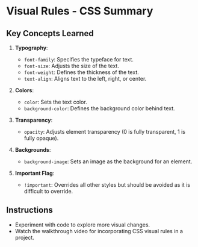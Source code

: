 # Visual Rules - CSS Summary

## Key Concepts Learned
1. **Typography**:
   - `font-family`: Specifies the typeface for text.
   - `font-size`: Adjusts the size of the text.
   - `font-weight`: Defines the thickness of the text.
   - `text-align`: Aligns text to the left, right, or center.

2. **Colors**:
   - `color`: Sets the text color.
   - `background-color`: Defines the background color behind text.

3. **Transparency**:
   - `opacity`: Adjusts element transparency (0 is fully transparent, 1 is fully opaque).

4. **Backgrounds**:
   - `background-image`: Sets an image as the background for an element.

5. **Important Flag**:
   - `!important`: Overrides all other styles but should be avoided as it is difficult to override.

## Instructions
- Experiment with code to explore more visual changes.
- Watch the walkthrough video for incorporating CSS visual rules in a project.

